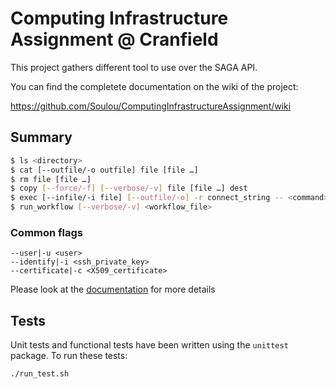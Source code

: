 Computing Infrastructure Assignment @ Cranfield
===============================================

This project gathers different tool to use over the SAGA API.

You can find the completete documentation on the wiki of the project:

https://github.com/Soulou/ComputingInfrastructureAssignment/wiki


Summary
-------

```sh
$ ls <directory> 
$ cat [--outfile/-o outfile] file [file …]
$ rm file [file …]
$ copy [--force/-f] [--verbose/-v] file [file …] dest
$ exec [--infile/-i file] [--outfile/-o] -r connect_string -- <command> [args …]
$ run_workflow [--verbose/-v] <workflow_file>
```

### Common flags

```
--user|-u <user>
--identify|-i <ssh_private_key>
--certificate|-c <X509_certificate>
```

Please look at the [documentation](https://github.com/Soulou/ComputingInfrastructureAssignment/wiki) for more details

Tests
-----

Unit tests and functional tests have been written using the `unittest` package. To run these tests:

```sh
./run_test.sh
````
